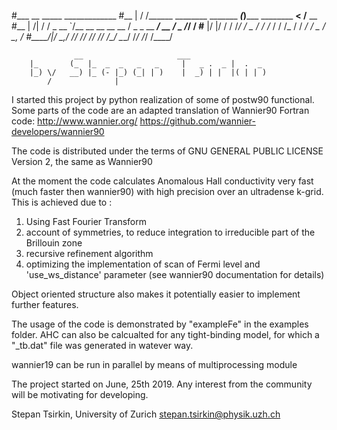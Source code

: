 
#___       __                        _____                      _____________ 
#__ |     / /______ ________ _______ ___(_)_____ ________       __<  /__  __ \
#__ | /| / / _  __ `/__  __ \__  __ \__  / _  _ \__  ___/       __  / _  /_/ /
#__ |/ |/ /  / /_/ / _  / / /_  / / /_  /  /  __/_  /           _  /  _\__, / 
#____/|__/   \__,_/  /_/ /_/ /_/ /_/ /_/   \___/ /_/            /_/   /____/  
                                                                             
                  __                     ___                  
        |_       (_  |_  _  _   _   _     |   _ .  _ |  .  _  
        |_) \/   __) |_ (- |_) (_| | )    |  _) | |  |( | | ) 
            /              |                                  


I started this project by python realization of some of postw90 functional.
Some parts of the code are an adapted translation of Wannier90 Fortran code:
http://www.wannier.org/
https://github.com/wannier-developers/wannier90

The code is distributed under the terms of  GNU GENERAL PUBLIC LICENSE  Version 2, the same as Wannier90

At the moment the code calculates Anomalous Hall conductivity very fast (much faster then wannier90) with high precision over an 
ultradense k-grid. This is achieved due to :

1) Using Fast Fourier Transform
2) account of symmetries, to reduce integration to irreducible part of the Brillouin zone
3) recursive refinement algorithm
4) optimizing the implementation of scan of Fermi level and 'use_ws_distance' parameter (see wannier90 documentation for details) 

Object oriented structure also makes it potentially easier to implement further features. 

The usage of the code  is demonstrated by "exampleFe" in the examples folder.
AHC can also be calcualted for any tight-binding model, for which a "_tb.dat" file was generated in watever way.

wannier19 can be run in parallel by means of multiprocessing module

The project started on June, 25th 2019. 
Any interest from the community will be motivating for developing.


Stepan Tsirkin, 
University of Zurich
stepan.tsirkin@physik.uzh.ch
